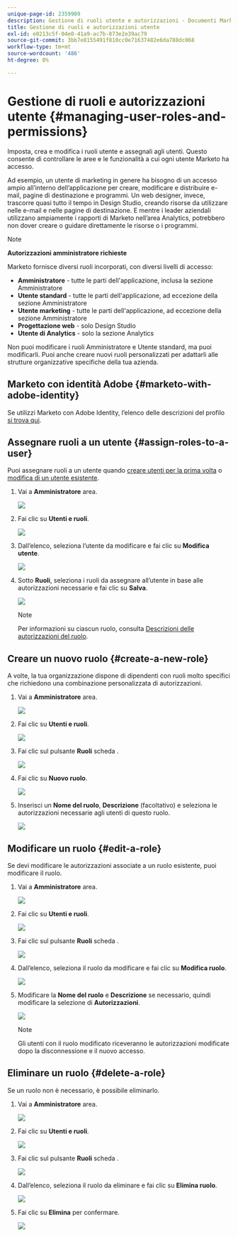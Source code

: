 ```yaml
---
unique-page-id: 2359909
description: Gestione di ruoli utente e autorizzazioni - Documenti Marketo - Documentazione del prodotto
title: Gestione di ruoli e autorizzazioni utente
exl-id: e0213c5f-04e0-41a9-ac7b-873e2e39ac79
source-git-commit: 3bb7e8155491f810cc0e71637482e6da788dc068
workflow-type: tm+mt
source-wordcount: '486'
ht-degree: 0%

---
```


# Gestione di ruoli e autorizzazioni utente {#managing-user-roles-and-permissions}

Imposta, crea e modifica i ruoli utente e assegnali agli utenti. Questo consente di controllare le aree e le funzionalità a cui ogni utente Marketo ha accesso.

Ad esempio, un utente di marketing in genere ha bisogno di un accesso ampio all’interno dell’applicazione per creare, modificare e distribuire e-mail, pagine di destinazione e programmi. Un web designer, invece, trascorre quasi tutto il tempo in Design Studio, creando risorse da utilizzare nelle e-mail e nelle pagine di destinazione. E mentre i leader aziendali utilizzano ampiamente i rapporti di Marketo nell’area Analytics, potrebbero non dover creare o guidare direttamente le risorse o i programmi.

>[!NOTE]
>
>**Autorizzazioni amministratore richieste**

Marketo fornisce diversi ruoli incorporati, con diversi livelli di accesso:

* **Amministratore** - tutte le parti dell&#39;applicazione, inclusa la sezione Amministratore
* **Utente standard** - tutte le parti dell&#39;applicazione, ad eccezione della sezione Amministratore
* **Utente marketing** - tutte le parti dell&#39;applicazione, ad eccezione della sezione Amministratore
* **Progettazione web** - solo Design Studio
* **Utente di Analytics** - solo la sezione Analytics

Non puoi modificare i ruoli Amministratore e Utente standard, ma puoi modificarli. Puoi anche creare nuovi ruoli personalizzati per adattarli alle strutture organizzative specifiche della tua azienda.

## Marketo con identità Adobe {#marketo-with-adobe-identity}

Se utilizzi Marketo con Adobe Identity, l’elenco delle descrizioni del profilo [si trova qui](/help/marketo/product-docs/administration/marketo-with-adobe-identity/adobe-identity-management-overview.md#profile-levels).

## Assegnare ruoli a un utente {#assign-roles-to-a-user}

Puoi assegnare ruoli a un utente quando [creare utenti per la prima volta](/help/marketo/product-docs/administration/users-and-roles/create-delete-edit-and-change-a-user-role.md) o [modifica di un utente esistente](/help/marketo/product-docs/administration/users-and-roles/managing-marketo-users.md).

1. Vai a **Amministratore** area.

   ![](assets/managing-user-roles-and-permissions-1.png)

1. Fai clic su **Utenti e ruoli**.

   ![](assets/managing-user-roles-and-permissions-2.png)

1. Dall’elenco, seleziona l’utente da modificare e fai clic su **Modifica utente**.

   ![](assets/managing-user-roles-and-permissions-3.png)

1. Sotto **Ruoli**, seleziona i ruoli da assegnare all’utente in base alle autorizzazioni necessarie e fai clic su **Salva**.

   ![](assets/managing-user-roles-and-permissions-4.png)

   >[!NOTE]
   >
   >Per informazioni su ciascun ruolo, consulta  [Descrizioni delle autorizzazioni del ruolo](/help/marketo/product-docs/administration/users-and-roles/managing-user-roles-and-permissions/descriptions-of-role-permissions.md).

## Creare un nuovo ruolo {#create-a-new-role}

A volte, la tua organizzazione dispone di dipendenti con ruoli molto specifici che richiedono una combinazione personalizzata di autorizzazioni.

1. Vai a **Amministratore** area.

   ![](assets/managing-user-roles-and-permissions-5.png)

1. Fai clic su **Utenti e ruoli**.

   ![](assets/managing-user-roles-and-permissions-6.png)

1. Fai clic sul pulsante **Ruoli** scheda .

   ![](assets/managing-user-roles-and-permissions-7.png)

1. Fai clic su **Nuovo ruolo**.

   ![](assets/managing-user-roles-and-permissions-8.png)

1. Inserisci un **Nome del ruolo**, **Descrizione** (facoltativo) e seleziona le autorizzazioni necessarie agli utenti di questo ruolo.

   ![](assets/managing-user-roles-and-permissions-9.png)

## Modificare un ruolo {#edit-a-role}

Se devi modificare le autorizzazioni associate a un ruolo esistente, puoi modificare il ruolo.

1. Vai a **Amministratore** area.

   ![](assets/managing-user-roles-and-permissions-10.png)

1. Fai clic su **Utenti e ruoli**.

   ![](assets/managing-user-roles-and-permissions-11.png)

1. Fai clic sul pulsante **Ruoli** scheda .

   ![](assets/managing-user-roles-and-permissions-12.png)

1. Dall’elenco, seleziona il ruolo da modificare e fai clic su **Modifica ruolo**.

   ![](assets/managing-user-roles-and-permissions-13.png)

1. Modificare la **Nome del ruolo** e **Descrizione** se necessario, quindi modificare la selezione di **Autorizzazioni**.

   ![](assets/managing-user-roles-and-permissions-14.png)

   >[!NOTE]
   >
   >Gli utenti con il ruolo modificato riceveranno le autorizzazioni modificate dopo la disconnessione e il nuovo accesso.

## Eliminare un ruolo {#delete-a-role}

Se un ruolo non è necessario, è possibile eliminarlo.

1. Vai a **Amministratore** area.

   ![](assets/managing-user-roles-and-permissions-15.png)

1. Fai clic su **Utenti e ruoli**.

   ![](assets/managing-user-roles-and-permissions-16.png)

1. Fai clic sul pulsante **Ruoli** scheda .

   ![](assets/managing-user-roles-and-permissions-17.png)

1. Dall’elenco, seleziona il ruolo da eliminare e fai clic su **Elimina ruolo**.

   ![](assets/managing-user-roles-and-permissions-18.png)

1. Fai clic su **Elimina** per confermare.

   ![](assets/managing-user-roles-and-permissions-19.png)
